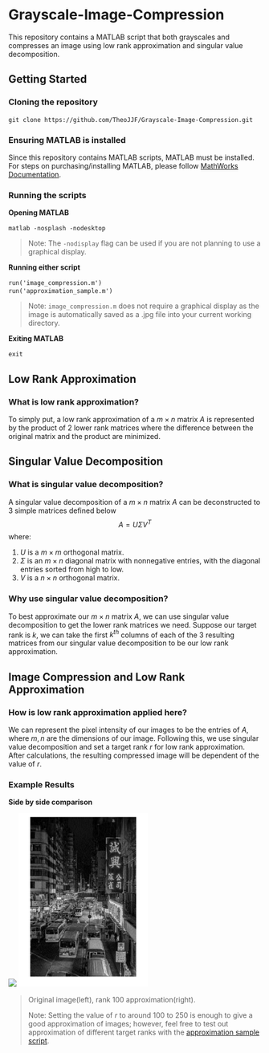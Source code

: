 # Grayscale-Image-Compression

This repository contains a MATLAB script that both grayscales and compresses an image using low rank approximation and singular value decomposition. 

## Getting Started

### Cloning the repository
```
git clone https://github.com/TheoJJF/Grayscale-Image-Compression.git
```

### Ensuring MATLAB is installed
Since this repository contains MATLAB scripts, MATLAB must be installed. For steps on purchasing/installing MATLAB, please follow [MathWorks Documentation](https://www.mathworks.com/help/install/install-products.html).

### Running the scripts
**Opening MATLAB**
```
matlab -nosplash -nodesktop 
```

> Note: The `-nodisplay` flag can be used if you are not planning to use a graphical display.

**Running either script**
```
run('image_compression.m')
run('approximation_sample.m')
```

> Note: `image_compression.m` does not require a graphical display as the image is automatically saved as a .jpg file into your current working directory. 

**Exiting MATLAB**
```
exit
```


## Low Rank Approximation
### What is low rank approximation?
To simply put, a low rank approximation of a $m\times n$ matrix $A$ is represented by the product of $2$ lower rank matrices where the difference between the original matrix and the product are minimized. 

## Singular Value Decomposition
### What is singular value decomposition?
A singular value decomposition of a $m\times n$ matrix $A$ can be deconstructed to $3$ simple matrices defined below $$A=U\Sigma V^T$$ where:
1. $U$ is a $m\times m$ orthogonal matrix.
1. $\Sigma$ is an $m\times n$ diagonal matrix with nonnegative entries, with the diagonal entries sorted from high to low.
1. $V$ is a $n\times n$ orthogonal matrix.

### Why use singular value decomposition?
To best approximate our $m\times n$ matrix $A$, we can use singular value decomposition to get the lower rank matrices we need. Suppose our target rank is $k$, we can take the first $k^{th}$ columns of each of the $3$ resulting matrices from our singular value decomposition to be our low rank approximation.

## Image Compression and Low Rank Approximation
### How is low rank approximation applied here?
We can represent the pixel intensity of our images to be the entries of $A$, where $m,n$ are the dimensions of our image. Following this, we use singular value decomposition and set a target rank $r$ for low rank approximation. After calculations, the resulting compressed image will be dependent of the value of $r$.

### Example Results
**Side by side comparison**
<p float="left">
  <img src=samples/image1.jpg width="45.8%">
  <img src=samples/rank_100_approx_result.jpg width="51.3%">
</p>

> Original image(left), rank 100 approximation(right).
> 
> Note: Setting the value of $r$ to around $100$ to $250$ is enough to give a good approximation of images; however, feel free to test out approximation of different target ranks with the [approximation sample script](approximation_sample.m).
